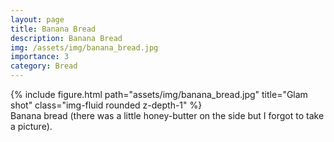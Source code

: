 ```yaml
---
layout: page
title: Banana Bread
description: Banana Bread
img: /assets/img/banana_bread.jpg
importance: 3
category: Bread
---
```

<div class="row">
    <div class="col-sm mt-3 mt-md-0">
        {% include figure.html path="assets/img/banana_bread.jpg" title="Glam shot" class="img-fluid rounded z-depth-1" %}
    </div>
</div>
<div class="caption">
    Banana bread (there was a little honey-butter on the side but I forgot to take a picture).
</div>
